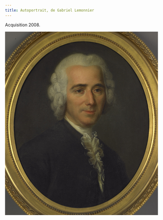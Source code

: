 ```yaml
---
title: Autoportrait, de Gabriel Lemonnier
---
```


Acquisition 2008.

![Autoportrait, de Gabriel Lemonnier](/fichiers/oeuvres/2008-lemonnier-autoportrait.jpg)
